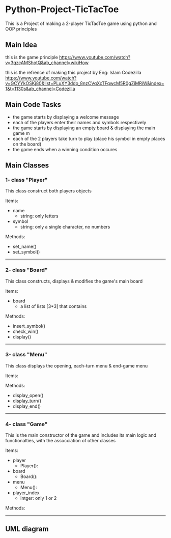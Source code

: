 # Python-Project-TicTacToe

This is a Project of making a 2-player TicTacToe game using python and OOP principles

## Main Idea

this is the game principle
https://www.youtube.com/watch?v=3qzcAMShotQ&ab_channel=wikiHow

this is the refrence of making this project by Eng: Islam Codezilla
https://www.youtube.com/watch?v=GCYYkOSKj80&list=PLuXY3ddo_8nzCVqXcTFqwcM5R0gZiMRiW&index=1&t=1130s&ab_channel=Codezilla

## Main Code Tasks
- the game starts by displaying a welcome message
- each of the players enter their names and symbols respectively
- the game starts by displaying an empty board & displaying the main game m
- each of the 2 players take turn to play (place his symbol in empty places on the board)
- the game ends when a winning condition occures


## Main Classes

### 1- class "Player"
This class construct both players objects

Items:
- name
  - string: only letters
- symbol
  - string: only a single character, no numbers

Methods:
- set_name()
- set_symbol()

-------------
### 2- class "Board"
This class constructs, displays & modifies the game's main board

Items:
- board
  - a list of lists [3*3] that contains 

Methods:
- insert_symbol()
- check_win()
- display()

-------------
### 3- class "Menu"
This class displays the opening, each-turn menu & end-game menu

Items:

Methods:
- display_open()
- display_turn()
- display_end()

-------------
### 4- class "Game"
This is the main constructor of the game and includes its main logic and functionalties, with the assocciation of other classes 

Items:
- player
  - Player(): 
- board
  - Board(): 
- menu
  - Menu(): 
- player_index
  - intger: only 1 or 2

Methods:

-------------
## UML diagram


